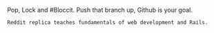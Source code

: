   Pop, Lock and #Bloccit.
    Push that branch up, Github is your goal.

    Reddit replica teaches fundamentals of web development and Rails.
